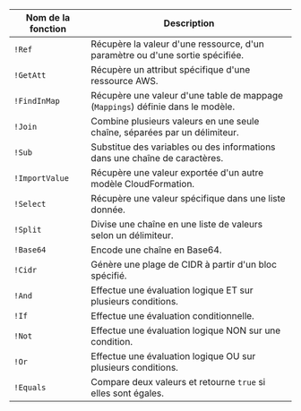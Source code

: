 
| **Nom de la fonction** | **Description**                                                                 |
|-------------------------|---------------------------------------------------------------------------------|
| `!Ref`                 | Récupère la valeur d'une ressource, d'un paramètre ou d'une sortie spécifiée.   |
| `!GetAtt`              | Récupère un attribut spécifique d'une ressource AWS.                           |
| `!FindInMap`           | Récupère une valeur d'une table de mappage (`Mappings`) définie dans le modèle. |
| `!Join`                | Combine plusieurs valeurs en une seule chaîne, séparées par un délimiteur.     |
| `!Sub`                 | Substitue des variables ou des informations dans une chaîne de caractères.     |
| `!ImportValue`         | Récupère une valeur exportée d'un autre modèle CloudFormation.                  |
| `!Select`              | Récupère une valeur spécifique dans une liste donnée.                          |
| `!Split`               | Divise une chaîne en une liste de valeurs selon un délimiteur.                 |
| `!Base64`              | Encode une chaîne en Base64.                                                   |
| `!Cidr`                | Génère une plage de CIDR à partir d'un bloc spécifié.                          |
| `!And`                 | Effectue une évaluation logique ET sur plusieurs conditions.                   |
| `!If`                  | Effectue une évaluation conditionnelle.                                        |
| `!Not`                 | Effectue une évaluation logique NON sur une condition.                         |
| `!Or`                  | Effectue une évaluation logique OU sur plusieurs conditions.                   |
| `!Equals`              | Compare deux valeurs et retourne `true` si elles sont égales.                  |

